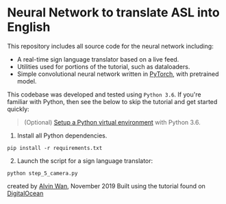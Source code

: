 # Neural Network to translate ASL into English

This repository includes all source code for the neural network including:
- A real-time sign language translator based on a live feed.
- Utilities used for portions of the tutorial, such as dataloaders.
- Simple convolutional neural network written in [PyTorch](http://pytorch.org), with pretrained model.

This codebase was developed and tested using `Python 3.6`. If you're familiar with Python, then see the below to skip the tutorial and get started quickly:

> (Optional) [Setup a Python virtual environment](https://www.digitalocean.com/community/tutorials/common-python-tools-using-virtualenv-installing-with-pip-and-managing-packages#a-thorough-virtualenv-how-to) with Python 3.6.

1. Install all Python dependencies.

```
pip install -r requirements.txt
```

2. Launch the script for a sign language translator:

```
python step_5_camera.py
```

created by [Alvin Wan](http://alvinwan.com), November 2019
Built using the tutorial found on [DigitalOcean](https://www.digitalocean.com/community/tutorials/how-to-build-a-neural-network-to-translate-sign-language-into-english)